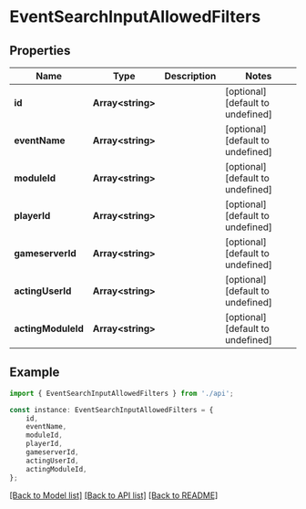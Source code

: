 # EventSearchInputAllowedFilters


## Properties

Name | Type | Description | Notes
------------ | ------------- | ------------- | -------------
**id** | **Array&lt;string&gt;** |  | [optional] [default to undefined]
**eventName** | **Array&lt;string&gt;** |  | [optional] [default to undefined]
**moduleId** | **Array&lt;string&gt;** |  | [optional] [default to undefined]
**playerId** | **Array&lt;string&gt;** |  | [optional] [default to undefined]
**gameserverId** | **Array&lt;string&gt;** |  | [optional] [default to undefined]
**actingUserId** | **Array&lt;string&gt;** |  | [optional] [default to undefined]
**actingModuleId** | **Array&lt;string&gt;** |  | [optional] [default to undefined]

## Example

```typescript
import { EventSearchInputAllowedFilters } from './api';

const instance: EventSearchInputAllowedFilters = {
    id,
    eventName,
    moduleId,
    playerId,
    gameserverId,
    actingUserId,
    actingModuleId,
};
```

[[Back to Model list]](../README.md#documentation-for-models) [[Back to API list]](../README.md#documentation-for-api-endpoints) [[Back to README]](../README.md)
